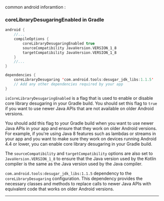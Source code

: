 common android inforamtion :

### coreLibraryDesugaringEnabled in Gradle

```kts
android {
    //...
    compileOptions {
        coreLibraryDesugaringEnabled true
        sourceCompatibility JavaVersion.VERSION_1_8
        targetCompatibility JavaVersion.VERSION_1_8
    }
    //...
}

dependencies {
    coreLibraryDesugaring 'com.android.tools:desugar_jdk_libs:1.1.5'
    // Add any other dependencies required by your app
}
```

`isCoreLibraryDesugaringEnabled` is a flag that is used to enable or disable core library desugaring in your Gradle build. You should set this flag to `true` if you want to use newer Java APIs that are not available on older Android versions.

You should add this flag to your Gradle build when you want to use newer Java APIs in your app and ensure that they work on older Android versions. For example, if you're using Java 8 features such as lambdas or streams in your app and you want to make sure they work on devices running Android 4.4 or lower, you can enable core library desugaring in your Gradle build.

The `sourceCompatibility` and `targetCompatibility` options are also set to `JavaVersion.VERSION_1_8` to ensure that the Java version used by the Kotlin compiler is the same as the Java version used by the Java compiler.

`com.android.tools:desugar_jdk_libs:1.1.5` dependency to the `coreLibraryDesugaring` configuration. This dependency provides the necessary classes and methods to replace calls to newer Java APIs with equivalent code that works on older Android versions.

-----


